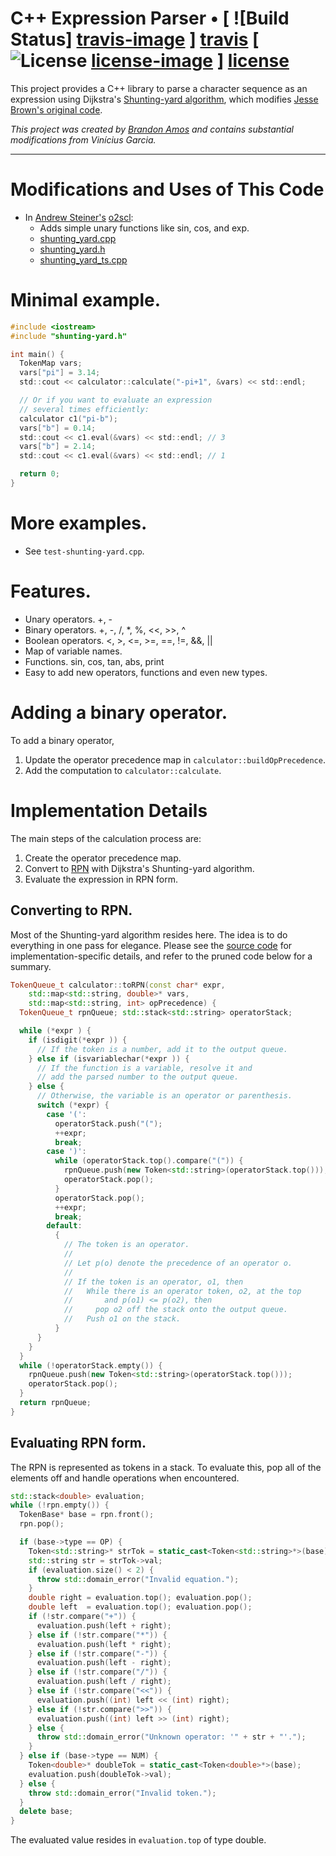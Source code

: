 # C++ Expression Parser • [ ![Build Status] [travis-image] ] [travis] [ ![License] [license-image] ] [license]

[travis-image]: https://travis-ci.org/bamos/cpp-expression-parser.png?branch=master
[travis]: http://travis-ci.org/bamos/cpp-expression-parser

[release-image]: http://img.shields.io/badge/release-0.2.1-blue.svg?style=flat
[releases]: https://github.com/cmusatyalab/openface/releases

[license-image]: http://img.shields.io/badge/license-MIT-blue.svg?style=flat
[license]: LICENSE.mit

This project provides a C++ library to parse a character sequence
as an expression using Dijkstra's
[Shunting-yard algorithm](http://en.wikipedia.org/wiki/Shunting-yard_algorithm),
which modifies
[Jesse Brown's original code](http://www.daniweb.com/software-development/cpp/code/427500/calculator-using-shunting-yard-algorithm).

*This project was created by [Brandon Amos](http://bamos.github.io) and
contains substantial modifications from Vinícius Garcia.*

---

# Modifications and Uses of This Code
+ In [Andrew Steiner's](https://github.com/awsteiner)
  [o2scl](https://github.com/awsteiner/o2scl):
  + Adds simple unary functions like sin, cos, and exp.
  + [shunting_yard.cpp](https://github.com/awsteiner/o2scl/blob/master/src/base/shunting_yard.cpp)
  + [shunting_yard.h](https://github.com/awsteiner/o2scl/blob/master/src/base/shunting_yard.h)
  + [shunting_yard_ts.cpp](https://github.com/awsteiner/o2scl/blob/master/src/base/shunting_yard_ts.cpp)

# Minimal example.

```C
#include <iostream>
#include "shunting-yard.h"

int main() {
  TokenMap vars;
  vars["pi"] = 3.14;
  std::cout << calculator::calculate("-pi+1", &vars) << std::endl;

  // Or if you want to evaluate an expression
  // several times efficiently:
  calculator c1("pi-b");
  vars["b"] = 0.14;
  std::cout << c1.eval(&vars) << std::endl; // 3
  vars["b"] = 2.14;
  std::cout << c1.eval(&vars) << std::endl; // 1

  return 0;
}
```

# More examples.
 + See `test-shunting-yard.cpp`.

# Features.
 + Unary operators. +, -
 + Binary operators. +, -, /, *, %, <<, >>, ^
 + Boolean operators. <, >, <=, >=, ==, !=, &&, ||
 + Map of variable names.
 + Functions. sin, cos, tan, abs, print
 + Easy to add new operators, functions and even new types.

# Adding a binary operator.
To add a binary operator,

 1. Update the operator precedence map in `calculator::buildOpPrecedence`.
 2. Add the computation to `calculator::calculate`.

# Implementation Details
The main steps of the calculation process are:

 1. Create the operator precedence map.
 2. Convert to [RPN](http://en.wikipedia.org/wiki/Reverse_Polish_notation)
    with Dijkstra's Shunting-yard algorithm.
 3. Evaluate the expression in RPN form.

## Converting to RPN.
Most of the Shunting-yard algorithm resides here.
The idea is to do everything in one pass for elegance.
Please see the
[source code](https://github.com/bamos/cpp-expression-parser/blob/master/shunting-yard.cpp)
for implementation-specific details,
and refer to the pruned code below for a summary.

```C++
TokenQueue_t calculator::toRPN(const char* expr,
    std::map<std::string, double>* vars,
    std::map<std::string, int> opPrecedence) {
  TokenQueue_t rpnQueue; std::stack<std::string> operatorStack;

  while (*expr ) {
    if (isdigit(*expr )) {
      // If the token is a number, add it to the output queue.
    } else if (isvariablechar(*expr )) {
      // If the function is a variable, resolve it and
      // add the parsed number to the output queue.
    } else {
      // Otherwise, the variable is an operator or parenthesis.
      switch (*expr) {
        case '(':
          operatorStack.push("(");
          ++expr;
          break;
        case ')':
          while (operatorStack.top().compare("(")) {
            rpnQueue.push(new Token<std::string>(operatorStack.top()));
            operatorStack.pop();
          }
          operatorStack.pop();
          ++expr;
          break;
        default:
          {
            // The token is an operator.
            //
            // Let p(o) denote the precedence of an operator o.
            //
            // If the token is an operator, o1, then
            //   While there is an operator token, o2, at the top
            //       and p(o1) <= p(o2), then
            //     pop o2 off the stack onto the output queue.
            //   Push o1 on the stack.
          }
      }
    }
  }
  while (!operatorStack.empty()) {
    rpnQueue.push(new Token<std::string>(operatorStack.top()));
    operatorStack.pop();
  }
  return rpnQueue;
}
```


## Evaluating RPN form.
The RPN is represented as tokens in a stack.
To evaluate this, pop all of the elements off and handle
operations when encountered.


```C++
std::stack<double> evaluation;
while (!rpn.empty()) {
  TokenBase* base = rpn.front();
  rpn.pop();

  if (base->type == OP) {
    Token<std::string>* strTok = static_cast<Token<std::string>*>(base);
    std::string str = strTok->val;
    if (evaluation.size() < 2) {
      throw std::domain_error("Invalid equation.");
    }
    double right = evaluation.top(); evaluation.pop();
    double left  = evaluation.top(); evaluation.pop();
    if (!str.compare("+")) {
      evaluation.push(left + right);
    } else if (!str.compare("*")) {
      evaluation.push(left * right);
    } else if (!str.compare("-")) {
      evaluation.push(left - right);
    } else if (!str.compare("/")) {
      evaluation.push(left / right);
    } else if (!str.compare("<<")) {
      evaluation.push((int) left << (int) right);
    } else if (!str.compare(">>")) {
      evaluation.push((int) left >> (int) right);
    } else {
      throw std::domain_error("Unknown operator: '" + str + "'.");
    }
  } else if (base->type == NUM) {
    Token<double>* doubleTok = static_cast<Token<double>*>(base);
    evaluation.push(doubleTok->val);
  } else {
    throw std::domain_error("Invalid token.");
  }
  delete base;
}
```

The evaluated value resides in `evaluation.top` of type double.
